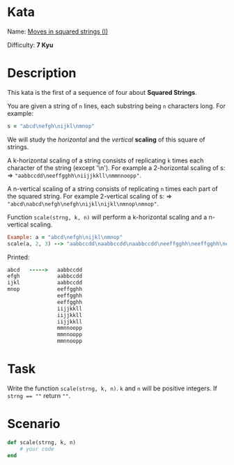 # Kata
Name: [Moves in squared strings (I)](https://www.codewars.com/kata/moves-in-squared-strings-i)

Difficulty: **7 Kyu**

# Description
This kata is the first of a sequence of four about **Squared Strings**.

You are given a string of `n` lines, each substring being `n` characters long. For example:

```ruby
s = "abcd\nefgh\nijkl\nmnop"
```

We will study the *horizontal* and the *vertical* **scaling** of this square of strings.

A k-horizontal scaling of a string consists of replicating `k` times each character of the string (except '\n'). For example a 2-horizontal scaling of s: => `"aabbccdd\neeffgghh\niijjkkll\nmmnnoopp"`.

A n-vertical scaling of a string consists of replicating `n` times each part of the squared string. For example 2-vertical scaling of s: => `"abcd\nabcd\nefgh\nefgh\nijkl\nijkl\nmnop\nmnop"`.

Function `scale(strng, k, n)` will perform a k-horizontal scaling and a n-vertical scaling.

```ruby
Example: a = "abcd\nefgh\nijkl\nmnop"
scale(a, 2, 3) --> "aabbccdd\naabbccdd\naabbccdd\neeffgghh\neeffgghh\neeffgghh\niijjkkll\niijjkkll\niijjkkll\nmmnnoopp\nmmnnoopp\nmmnnoopp"
```

Printed:

```ruby
abcd   ----->   aabbccdd
efgh            aabbccdd
ijkl            aabbccdd
mnop            eeffgghh
                eeffgghh
                eeffgghh
                iijjkkll
                iijjkkll
                iijjkkll
                mmnnoopp
                mmnnoopp
                mmnnoopp
```

# Task
Write the function `scale(strng, k, n)`. `k` and `n` will be positive integers. If `strng == ""` return `""`.

# Scenario
```ruby
def scale(strng, k, n)
    # your code
end
```